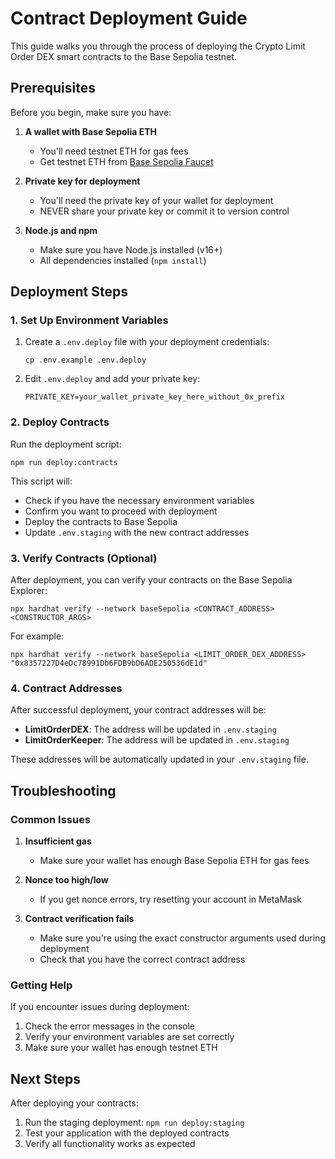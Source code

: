 # Contract Deployment Guide

This guide walks you through the process of deploying the Crypto Limit Order DEX smart contracts to the Base Sepolia testnet.

## Prerequisites

Before you begin, make sure you have:

1. **A wallet with Base Sepolia ETH**
   - You'll need testnet ETH for gas fees
   - Get testnet ETH from [Base Sepolia Faucet](https://www.coinbase.com/faucets/base-sepolia-faucet)

2. **Private key for deployment**
   - You'll need the private key of your wallet for deployment
   - NEVER share your private key or commit it to version control

3. **Node.js and npm**
   - Make sure you have Node.js installed (v16+)
   - All dependencies installed (`npm install`)

## Deployment Steps

### 1. Set Up Environment Variables

1. Create a `.env.deploy` file with your deployment credentials:
   ```
   cp .env.example .env.deploy
   ```

2. Edit `.env.deploy` and add your private key:
   ```
   PRIVATE_KEY=your_wallet_private_key_here_without_0x_prefix
   ```

### 2. Deploy Contracts

Run the deployment script:

```
npm run deploy:contracts
```

This script will:
- Check if you have the necessary environment variables
- Confirm you want to proceed with deployment
- Deploy the contracts to Base Sepolia
- Update `.env.staging` with the new contract addresses

### 3. Verify Contracts (Optional)

After deployment, you can verify your contracts on the Base Sepolia Explorer:

```
npx hardhat verify --network baseSepolia <CONTRACT_ADDRESS> <CONSTRUCTOR_ARGS>
```

For example:
```
npx hardhat verify --network baseSepolia <LIMIT_ORDER_DEX_ADDRESS> "0x8357227D4eDc78991Db6FDB9bD6ADE250536dE1d"
```

### 4. Contract Addresses

After successful deployment, your contract addresses will be:

- **LimitOrderDEX**: The address will be updated in `.env.staging`
- **LimitOrderKeeper**: The address will be updated in `.env.staging`

These addresses will be automatically updated in your `.env.staging` file.

## Troubleshooting

### Common Issues

1. **Insufficient gas**
   - Make sure your wallet has enough Base Sepolia ETH for gas fees

2. **Nonce too high/low**
   - If you get nonce errors, try resetting your account in MetaMask

3. **Contract verification fails**
   - Make sure you're using the exact constructor arguments used during deployment
   - Check that you have the correct contract address

### Getting Help

If you encounter issues during deployment:

1. Check the error messages in the console
2. Verify your environment variables are set correctly
3. Make sure your wallet has enough testnet ETH

## Next Steps

After deploying your contracts:

1. Run the staging deployment: `npm run deploy:staging`
2. Test your application with the deployed contracts
3. Verify all functionality works as expected 